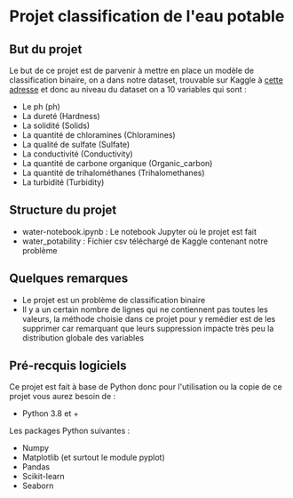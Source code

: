 # Projet classification de l'eau potable
## But du projet
Le but de ce projet est de parvenir à mettre en place un modèle de classification binaire, on a dans notre dataset, trouvable sur Kaggle à [cette adresse](https://www.kaggle.com/adityakadiwal/water-potability) et donc au niveau du dataset on a 10 variables qui sont : 
- Le ph (ph)
- La dureté (Hardness)
- La solidité (Solids)
- La quantité de chloramines (Chloramines)
- La qualité de sulfate (Sulfate)
- La conductivité (Conductivity)
- La quantité de carbone organique (Organic_carbon)
- La quantité de trihalométhanes (Trihalomethanes)
- La turbidité (Turbidity)
## Structure du projet 
- water-notebook.ipynb : Le notebook Jupyter où le projet est fait
- water_potability : Fichier csv téléchargé de Kaggle contenant notre problème
## Quelques remarques 
- Le projet est un problème de classification binaire
- Il y a un certain nombre de lignes qui ne contiennent pas toutes les valeurs, la méthode choisie dans ce projet pour y remédier est de les supprimer car remarquant que leurs suppression impacte très peu la distribution globale des variables
## Pré-recquis logiciels 
Ce projet est fait à base de Python donc pour l'utilisation ou la copie de ce projet vous aurez besoin de : 
- Python 3.8 et + 

Les packages Python suivantes : 
- Numpy
- Matplotlib (et surtout le module pyplot)
- Pandas
- Scikit-learn
- Seaborn